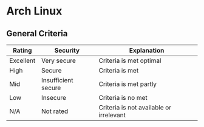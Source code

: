 # Arch Linux

## General Criteria

| Rating    | Security            | Explanation                             |
|-----------|---------------------|-----------------------------------------|
| Excellent | Very secure         | Criteria is met optimal                 |
| High      | Secure              | Criteria is met                         |
| Mid       | Insufficient secure | Criteria is met partly                  |
| Low       | Insecure            | Criteria is no met                      |
| N/A       | Not rated           | Criteria is not available or irrelevant |

<script src="https://cdn.plot.ly/plotly-latest.min.js"></script>
<div id="01e92658-6c6e-4291-b9fb-11a5fc1b661b" style="height: 100%; width: 100%;" class="plotly-graph-div"></div><script type="text/javascript">window.PLOTLYENV=window.PLOTLYENV || {};window.PLOTLYENV.BASE_URL="https://plot.ly";Plotly.newPlot("01e92658-6c6e-4291-b9fb-11a5fc1b661b", [{"type": "pie", "labels": ["EXCELLENT", "HIGH", "MID", "LOW", "NA"], "values": [331, 801, 4640, 3499, 33], "marker": {"colors": ["#0077BB", "#2CA02C", "#FF7F0E", "#D62728", "#9467BD"]}, "visible": true, "name": "Total", "sort": false}, {"type": "pie", "labels": ["EXCELLENT", "HIGH", "MID", "LOW", "NA"], "values": [160, 103, 3319, 2158, 8], "marker": {"colors": ["#0077BB", "#2CA02C", "#FF7F0E", "#D62728", "#9467BD"]}, "visible": false, "name": "[community]", "sort": false}, {"type": "pie", "labels": ["EXCELLENT", "HIGH", "MID", "LOW", "NA"], "values": [35, 44, 65, 72, 1], "marker": {"colors": ["#0077BB", "#2CA02C", "#FF7F0E", "#D62728", "#9467BD"]}, "visible": false, "name": "[core]", "sort": false}, {"type": "pie", "labels": ["EXCELLENT", "HIGH", "MID", "LOW", "NA"], "values": [124, 630, 1148, 1138, 23], "marker": {"colors": ["#0077BB", "#2CA02C", "#FF7F0E", "#D62728", "#9467BD"]}, "visible": false, "name": "[extra]", "sort": false}, {"type": "pie", "labels": ["EXCELLENT", "HIGH", "MID", "LOW", "NA"], "values": [12, 24, 108, 131, 1], "marker": {"colors": ["#0077BB", "#2CA02C", "#FF7F0E", "#D62728", "#9467BD"]}, "visible": false, "name": "[multilib]", "sort": false}], {"title": "Total Package Security", "barmode": null, "updatemenus": [{"type": "buttons", "showactive": true, "buttons": [{"label": "Total", "method": "update", "args": [{"visible": [true, false, false, false, false, false]}, {"title": "Total Package Security"}]}, {"label": "[community]", "method": "update", "args": [{"visible": [false, true, false, false, false, false]}, {"title": "[community] Package Security"}]}, {"label": "[core]", "method": "update", "args": [{"visible": [false, false, true, false, false, false]}, {"title": "[core] Package Security"}]}, {"label": "[extra]", "method": "update", "args": [{"visible": [false, false, false, true, false, false]}, {"title": "[extra] Package Security"}]}, {"label": "[multilib]", "method": "update", "args": [{"visible": [false, false, false, false, true, false]}, {"title": "[multilib] Package Security"}]}]}]}, {"showLink": false, "linkText": "Export to plot.ly"})</script>

<script src="https://www.w3schools.com/lib/w3.js"></script>

<div w3-include-html="test.html"></div>

<script>
w3.includeHTML();
</script>

## GPG Key

## GPG Signature

## HTTPS

## Hash
